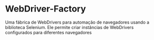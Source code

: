 # WebDriver-Factory
Uma fábrica de WebDrivers para automação de navegadores usando a biblioteca Selenium. Ele permite criar instâncias de WebDrivers configurados para diferentes navegadores
